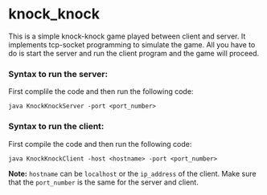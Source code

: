 # knock_knock

This is a simple knock-knock game played between client and server. It implements tcp-socket programming to simulate the game. All you have to do is start the server and run the client program and the game will proceed.

### Syntax to run the server:
First complile the code and then run the following code: 
```
java KnockKnockServer -port <port_number>
```

### Syntax to run the client:
First compile the code and then run the following code:
```
java KnockKnockClient -host <hostname> -port <port_number>
```

**Note:** `hostname` can be `localhost` or the `ip_address` of the client. Make sure that the `port_number` is the same for the server and client.
